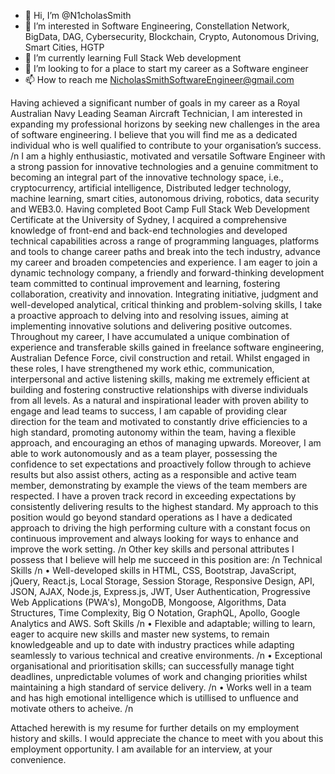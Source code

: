 - 👋 Hi, I’m @N1cholasSmith
- 👀 I’m interested in Software Engineering, Constellation Network, BigData, DAG, Cybersecurity, Blockchain, Crypto, Autonomous Driving, Smart Cities, HGTP
- 🌱 I’m currently learning Full Stack Web development 
- 💞️ I’m looking to for a place to start my career as a Software engineer
- 📫 How to reach me NicholasSmithSoftwareEngineer@gmail.com

Having achieved a significant number of goals in my career as a Royal Australian Navy Leading Seaman Aircraft Technician, I am interested in expanding my professional horizons by seeking new challenges in the area of software engineering. I believe that you will find me as a dedicated individual who is well qualified to contribute to your organisation’s success. /n
I am a highly enthusiastic, motivated and versatile Software Engineer with a strong passion for innovative technologies and a genuine commitment to becoming an integral part of the innovative technology space, i.e., cryptocurrency, artificial intelligence, Distributed ledger technology, machine learning, smart cities, autonomous driving, robotics, data security and WEB3.0. Having completed Boot Camp Full Stack Web Development Certificate at the University of Sydney, I acquired a comprehensive knowledge of front-end and back-end technologies and developed technical capabilities across a range of programming languages, platforms and tools to change career paths and break into the tech industry, advance my career and broaden competencies and experience. I am eager to join a dynamic technology company, a friendly and forward-thinking development team committed to continual improvement and learning, fostering collaboration, creativity and innovation. Integrating initiative, judgment and well-developed analytical, critical thinking and problem-solving skills, I take a proactive approach to delving into and resolving issues, aiming at implementing innovative solutions and delivering positive outcomes.
Throughout my career, I have accumulated a unique combination of experience and transferable skills gained in freelance software engineering, Australian Defence Force, civil construction and retail. Whilst engaged in these roles, I have strengthened my work ethic, communication, interpersonal and active listening skills, making me extremely efficient at building and fostering constructive relationships with diverse individuals from all levels. As a natural and inspirational leader with proven ability to engage and lead teams to success, I am capable of providing clear direction for the team and motivated to constantly drive efficiencies to a high standard, promoting autonomy within the team, having a flexible approach, and encouraging an ethos of managing upwards. Moreover, I am able to work autonomously and as a team player, possessing the confidence to set expectations and proactively follow through to achieve results but also assist others, acting as a responsible and active team member, demonstrating by example the views of the team members are respected. I have a proven track record in exceeding expectations by consistently delivering results to the highest standard. My approach to this position would go beyond standard operations as I have a dedicated approach to driving the high performing culture with a constant focus on continuous improvement and always looking for ways to enhance and improve the work setting. /n
Other key skills and personal attributes I possess that I believe will help me succeed in this position are: /n
Technical Skills /n
•	Well-developed skills in HTML, CSS, Bootstrap, JavaScript, jQuery, React.js, Local Storage, Session Storage, Responsive Design, API, JSON, AJAX, Node.js, Express.js, JWT, User Authentication, Progressive Web Applications (PWA's), MongoDB, Mongoose, Algorithms, Data Structures, Time Complexity, Big O Notation, GraphQL, Apollo, Google Analytics and AWS.
Soft Skills /n
•	Flexible and adaptable; willing to learn, eager to acquire new skills and master new systems, to remain knowledgeable and up to date with industry practices while adapting seamlessly to various technical and creative environments. /n
•	Exceptional organisational and prioritisation skills; can successfully manage tight deadlines, unpredictable volumes of work and changing priorities whilst maintaining a high standard of service delivery. /n
•	Works well in a team and has high emotional intelligence which is utillised to unfluence and motivate others to acheive. /n 

Attached herewith is my resume for further details on my employment history and skills. I would appreciate the chance to meet with you about this employment opportunity. I am available for an interview, at your convenience.

